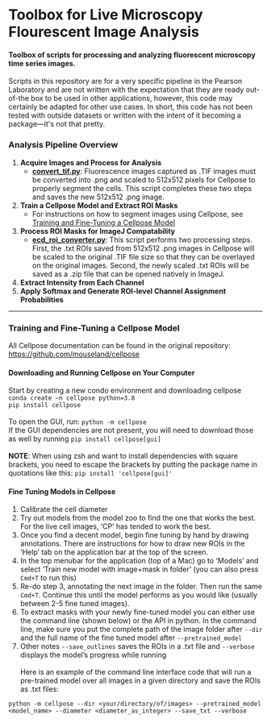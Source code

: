 # Toolbox for Live Microscopy Flourescent Image Analysis
#### Toolbox of scripts for processing and analyzing fluorescent microscopy time series images.
Scripts in this repository are for a very specific pipeline in the Pearson Laboratory and are not written with
the expectation that they are ready out-of-the box to be used in other applications, however, this code
may certainly be adapted for other use cases. In short, this code has not been tested with outside datasets 
or written with the intent of it becoming a package—it's not that pretty. <br>
### Analysis Pipeline Overview
1. **Acquire Images and Process for Analysis**
     * **[convert_tif.py](https://github.com/emmachancellor/fluorescent_image_analysis/blob/main/convert_tif.py)**: Fluorescence images captured as .TIF images must be converted into .png and scaled to 512x512 pixels for Cellpose to properly segment the cells. This script completes these two steps and saves the new 512x512 .png image.  
3. **Train a Cellpose Model and Extract ROI Masks**
     * For instructions on how to segment images using Cellpose, see [Training and Fine-Tuning a Cellpose Model](#cellpose)
5. **Process ROI Masks for ImageJ Compatability**
     * **[ecd_roi_converter.py](https://github.com/emmachancellor/fluorescent_image_analysis/blob/main/ecd_roi_converter.py)**: This script performs two processing steps. First, the .txt ROIs saved from 512x512 .png images in Cellpose will be scaled to the original .TIF file size so that they can be overlayed on the original images. Second, the newly scaled .txt ROIs will be saved as a .zip file that can be opened natively in ImageJ. 
6. **Extract Intensity from Each Channel**
7. **Apply Softmax and Generate ROI-level Channel Assignment Probabilities**
---
### Training and Fine-Tuning a Cellpose Model <a name="cellpose"></a>
All Cellpose documentation can be found in the original repository: https://github.com/mouseland/cellpose <br>
#### Downloading and Running Cellpose on Your Computer
Start by creating a new condo environment and downloading cellpose <br>
`conda create —n cellpose python=3.8`<br>
`pip install cellpose`<br><br>
To open the GUI, run: `python -m cellpose`<br>
If the GUI dependencies are not present, you will need to download those as well by running `pip install cellpose[gui]`<br><br>
**NOTE**: When using zsh and want to install dependencies with square brackets, you need to escape the brackets by putting the package name in quotations like this:
`pip install 'cellpose[gui]'`
#### Fine Tuning Models in Cellpose
1. Calibrate the cell diameter
2. Try out models from the model zoo to find the one that works the best. For the live cell images, ‘CP’ has tended to work the best.
3. Once you find a decent model, begin fine tuning by hand by drawing annotations. There are instructions for how to draw new ROIs in the ‘Help’ tab on the application bar at the top of the screen.
4. In the top menubar for the application (top of a Mac) go to ‘Models’ and select  ‘Train new model with image+mask in folder’ (you can also press `Cmd+T` to run this)
5. Re-do step 3, annotating the next image in the folder. Then run the same `Cmd+T`. Continue this until the model performs as you would like (usually between 2-5 fine tuned images).
6. To extract masks with your newly fine-tuned model you can either use the command line (shown below) or the API in python. In the command line, make sure you put the complete path of the image folder after `--dir`  and the full name of the fine tuned model after `--pretrained_model` 
7. Other notes `--save_outlines` saves the ROIs in a .txt file and `--verbose` displays the model’s progress while running<br><br>
Here is an example of the command line interface code that will run a pre-trained model over all images in a given directory and save the ROIs as .txt files:
```
python -m cellpose --dir <your/directory/of/images> --pretrained_model <model_name> --diameter <diameter_as_integer> --save_txt --verbose
```
